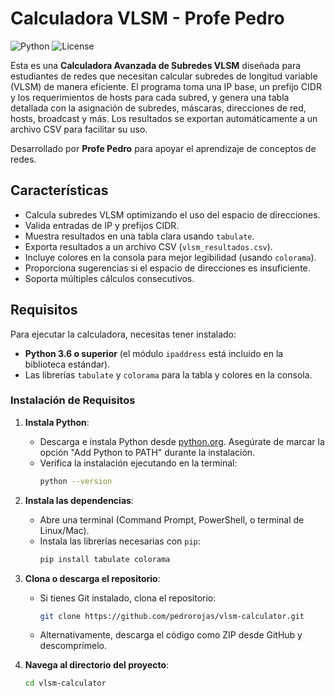 # Calculadora VLSM - Profe Pedro

![Python](https://img.shields.io/badge/Python-3.6+-blue.svg)
![License](https://img.shields.io/badge/License-MIT-green.svg)

Esta es una **Calculadora Avanzada de Subredes VLSM** diseñada para estudiantes de redes que necesitan calcular subredes de longitud variable (VLSM) de manera eficiente. El programa toma una IP base, un prefijo CIDR y los requerimientos de hosts para cada subred, y genera una tabla detallada con la asignación de subredes, máscaras, direcciones de red, hosts, broadcast y más. Los resultados se exportan automáticamente a un archivo CSV para facilitar su uso.

Desarrollado por **Profe Pedro** para apoyar el aprendizaje de conceptos de redes.

## Características
- Calcula subredes VLSM optimizando el uso del espacio de direcciones.
- Valida entradas de IP y prefijos CIDR.
- Muestra resultados en una tabla clara usando `tabulate`.
- Exporta resultados a un archivo CSV (`vlsm_resultados.csv`).
- Incluye colores en la consola para mejor legibilidad (usando `colorama`).
- Proporciona sugerencias si el espacio de direcciones es insuficiente.
- Soporta múltiples cálculos consecutivos.

## Requisitos

Para ejecutar la calculadora, necesitas tener instalado:
- **Python 3.6 o superior** (el módulo `ipaddress` está incluido en la biblioteca estándar).
- Las librerías `tabulate` y `colorama` para la tabla y colores en la consola.

### Instalación de Requisitos

1. **Instala Python**:
   - Descarga e instala Python desde [python.org](https://www.python.org/downloads/). Asegúrate de marcar la opción "Add Python to PATH" durante la instalación.
   - Verifica la instalación ejecutando en la terminal:
     ```bash
     python --version
     ```

2. **Instala las dependencias**:
   - Abre una terminal (Command Prompt, PowerShell, o terminal de Linux/Mac).
   - Instala las librerías necesarias con `pip`:
     ```bash
     pip install tabulate colorama
     ```

3. **Clona o descarga el repositorio**:
   - Si tienes Git instalado, clona el repositorio:
     ```bash
     git clone https://github.com/pedrorojas/vlsm-calculator.git
     ```
   - Alternativamente, descarga el código como ZIP desde GitHub y descomprímelo.

4. **Navega al directorio del proyecto**:
   ```bash
   cd vlsm-calculator
